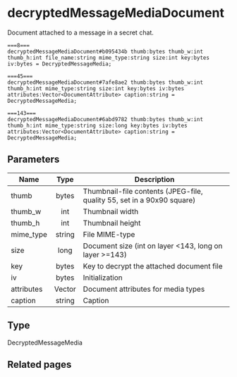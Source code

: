 # decryptedMessageMediaDocument
Document attached to a message in a secret chat.

```
===8===
decryptedMessageMediaDocument#b095434b thumb:bytes thumb_w:int thumb_h:int file_name:string mime_type:string size:int key:bytes iv:bytes = DecryptedMessageMedia;

===45===
decryptedMessageMediaDocument#7afe8ae2 thumb:bytes thumb_w:int thumb_h:int mime_type:string size:int key:bytes iv:bytes attributes:Vector<DocumentAttribute> caption:string = DecryptedMessageMedia;

===143===
decryptedMessageMediaDocument#6abd9782 thumb:bytes thumb_w:int thumb_h:int mime_type:string size:long key:bytes iv:bytes attributes:Vector<DocumentAttribute> caption:string = DecryptedMessageMedia;
```

## Parameters
| Name | Type | Description |
| ---- | :----: | ----------- |
| thumb | bytes | Thumbnail-file contents (JPEG-file, quality 55, set in a 90x90 square) |
| thumb_w | int | Thumbnail width |
| thumb_h | int | Thumbnail height |
| mime_type | string | File MIME-type |
| size | long | Document size (int on layer <143, long on layer >=143) |
| key | bytes | Key to decrypt the attached document file |
| iv | bytes | Initialization |
| attributes | Vector<DocumentAttribute> | Document attributes for media types |
| caption | string | Caption |


## Type
DecryptedMessageMedia

## Related pages
